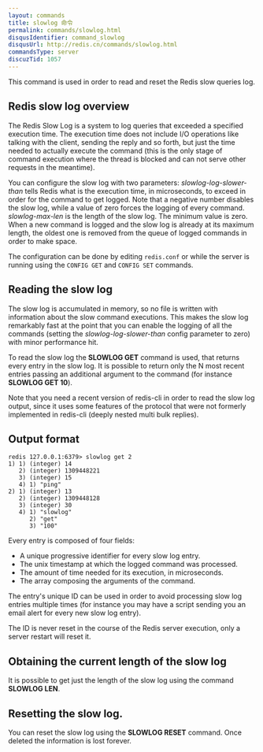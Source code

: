 ```yaml
---
layout: commands
title: slowlog 命令
permalink: commands/slowlog.html
disqusIdentifier: command_slowlog
disqusUrl: http://redis.cn/commands/slowlog.html
commandsType: server
discuzTid: 1057
---
```


This command is used in order to read and reset the Redis slow queries log.

## Redis slow log overview

The Redis Slow Log is a system to log queries that exceeded a specified
execution time.
The execution time does not include I/O operations like talking with the client,
sending the reply and so forth, but just the time needed to actually execute the
command (this is the only stage of command execution where the thread is blocked
and can not serve other requests in the meantime).

You can configure the slow log with two parameters: _slowlog-log-slower-than_
tells Redis what is the execution time, in microseconds, to exceed in order for
the command to get logged.
Note that a negative number disables the slow log, while a value of zero forces
the logging of every command.
_slowlog-max-len_ is the length of the slow log.
The minimum value is zero.
When a new command is logged and the slow log is already at its maximum length,
the oldest one is removed from the queue of logged commands in order to make
space.

The configuration can be done by editing `redis.conf` or while the server is
running using the `CONFIG GET` and `CONFIG SET` commands.

## Reading the slow log

The slow log is accumulated in memory, so no file is written with information
about the slow command executions.
This makes the slow log remarkably fast at the point that you can enable the
logging of all the commands (setting the _slowlog-log-slower-than_ config
parameter to zero) with minor performance hit.

To read the slow log the **SLOWLOG GET** command is used, that returns every
entry in the slow log.
It is possible to return only the N most recent entries passing an additional
argument to the command (for instance **SLOWLOG GET 10**).

Note that you need a recent version of redis-cli in order to read the slow log
output, since it uses some features of the protocol that were not formerly
implemented in redis-cli (deeply nested multi bulk replies).

## Output format

```
redis 127.0.0.1:6379> slowlog get 2
1) 1) (integer) 14
   2) (integer) 1309448221
   3) (integer) 15
   4) 1) "ping"
2) 1) (integer) 13
   2) (integer) 1309448128
   3) (integer) 30
   4) 1) "slowlog"
      2) "get"
      3) "100"
```

Every entry is composed of four fields:

* A unique progressive identifier for every slow log entry.
* The unix timestamp at which the logged command was processed.
* The amount of time needed for its execution, in microseconds.
* The array composing the arguments of the command.

The entry's unique ID can be used in order to avoid processing slow log entries
multiple times (for instance you may have a script sending you an email alert
for every new slow log entry).

The ID is never reset in the course of the Redis server execution, only a server
restart will reset it.

## Obtaining the current length of the slow log

It is possible to get just the length of the slow log using the command
**SLOWLOG LEN**.

## Resetting the slow log.

You can reset the slow log using the **SLOWLOG RESET** command.
Once deleted the information is lost forever.
